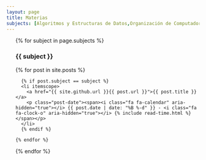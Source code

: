```yaml
---
layout: page
title: Materias
subjects: [Algoritmos y Estructuras de Datos,Organización de Computadoras,Programación Orientada a Objetos,Proyecto Informático I]
---
```

<ul class="posts">
  {% for subject in page.subjects %}
    <h3>{{ subject }}</h3>
<!--
    {% unless post.next %}
      <h3>{{ post.date | date: '%Y' }}</h3>
    {% else %}
      {% capture year %}{{ post.date | date: '%Y' }}{% endcapture %}
      {% capture nyear %}{{ post.next.date | date: '%Y' }}{% endcapture %}
      {% if year != nyear %}
        <h3>{{ post.date | date: '%Y' }}</h3>
      {% endif %}
    {% endunless %}
-->
    {% for post in site.posts %}

      {% if post.subject == subject %}
      <li itemscope>
        <a href="{{ site.github.url }}{{ post.url }}">{{ post.title }}</a>
        <p class="post-date"><span><i class="fa fa-calendar" aria-hidden="true"></i> {{ post.date | date: "%B %-d" }} - <i class="fa fa-clock-o" aria-hidden="true"></i> {% include read-time.html %}</span></p>
      </li>
      {% endif %}

    {% endfor %}

  {% endfor %}
</ul>
